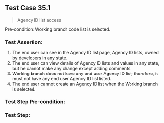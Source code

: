 ## Test Case 35.1

> Agency ID list access

Pre-condition: Working branch code list is selected.



### Test Assertion:

1. The end user can see in the Agency ID list page, Agency ID lists, owned by developers in any state.
2. The end user can view details of Agency ID lists and values in any state, but he cannot make any change except adding comments.
3. Working branch does not have any end user Agency ID list; therefore, it must not have any end user Agency ID list listed.
4. The end user cannot create an Agency ID list when the Working branch is selected.

### Test Step Pre-condition:



### Test Step: